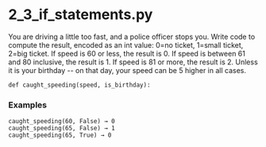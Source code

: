 # 2_3_if_statements.py

You are driving a little too fast, and a police officer stops you. Write code to compute the result, encoded as an int value: 0=no ticket, 1=small ticket, 2=big ticket. If speed is 60 or less, the result is 0. If speed is between 61 and 80 inclusive, the result is 1. If speed is 81 or more, the result is 2. Unless it is your birthday -- on that day, your speed can be 5 higher in all cases.

```text
def caught_speeding(speed, is_birthday):
```

### Examples
```text
caught_speeding(60, False) → 0
caught_speeding(65, False) → 1
caught_speeding(65, True) → 0
```


